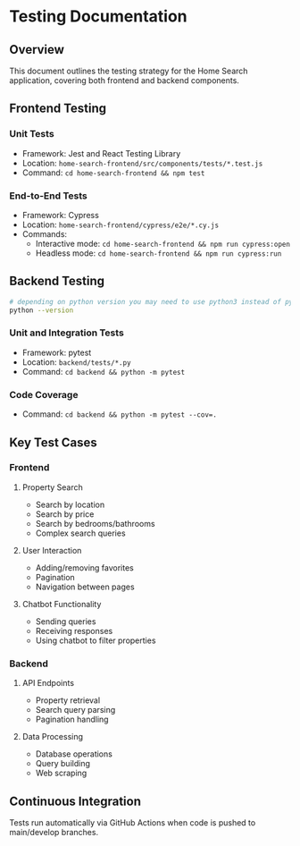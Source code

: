 # Testing Documentation

## Overview
This document outlines the testing strategy for the Home Search application, covering both frontend and backend components.

## Frontend Testing

### Unit Tests
- Framework: Jest and React Testing Library
- Location: `home-search-frontend/src/components/tests/*.test.js`
- Command: `cd home-search-frontend && npm test`

### End-to-End Tests
- Framework: Cypress
- Location: `home-search-frontend/cypress/e2e/*.cy.js`
- Commands:
  - Interactive mode: `cd home-search-frontend && npm run cypress:open`
  - Headless mode: `cd home-search-frontend && npm run cypress:run`

## Backend Testing

```bash
# depending on python version you may need to use python3 instead of python
python --version
```

### Unit and Integration Tests
- Framework: pytest
- Location: `backend/tests/*.py`
- Command: `cd backend && python -m pytest`

### Code Coverage
- Command: `cd backend && python -m pytest --cov=.`

## Key Test Cases

### Frontend
1. Property Search
   - Search by location
   - Search by price
   - Search by bedrooms/bathrooms
   - Complex search queries

2. User Interaction
   - Adding/removing favorites
   - Pagination
   - Navigation between pages

3. Chatbot Functionality
   - Sending queries
   - Receiving responses
   - Using chatbot to filter properties

### Backend
1. API Endpoints
   - Property retrieval
   - Search query parsing
   - Pagination handling

2. Data Processing
   - Database operations
   - Query building
   - Web scraping

## Continuous Integration
Tests run automatically via GitHub Actions when code is pushed to main/develop branches.